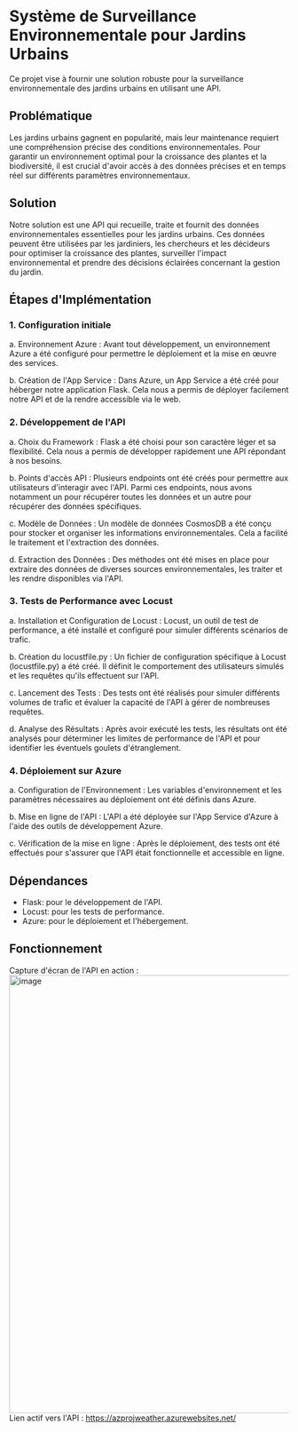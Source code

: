 # Système de Surveillance Environnementale pour Jardins Urbains
Ce projet vise à fournir une solution robuste pour la surveillance environnementale des jardins urbains en utilisant une API.

## Problématique
Les jardins urbains gagnent en popularité, mais leur maintenance requiert une compréhension précise des conditions environnementales. Pour garantir un environnement optimal pour la croissance des plantes et la biodiversité, il est crucial d'avoir accès à des données précises et en temps réel sur différents paramètres environnementaux.

## Solution
Notre solution est une API qui recueille, traite et fournit des données environnementales essentielles pour les jardins urbains. Ces données peuvent être utilisées par les jardiniers, les chercheurs et les décideurs pour optimiser la croissance des plantes, surveiller l'impact environnemental et prendre des décisions éclairées concernant la gestion du jardin.

## Étapes d'Implémentation
### 1. Configuration initiale
a. Environnement Azure : Avant tout développement, un environnement Azure a été configuré pour permettre le déploiement et la mise en œuvre des services.

b. Création de l'App Service : Dans Azure, un App Service a été créé pour héberger notre application Flask. Cela nous a permis de déployer facilement notre API et de la rendre accessible via le web.

### 2. Développement de l'API
a. Choix du Framework : Flask a été choisi pour son caractère léger et sa flexibilité. Cela nous a permis de développer rapidement une API répondant à nos besoins.

b. Points d'accès API : Plusieurs endpoints ont été créés pour permettre aux utilisateurs d'interagir avec l'API. Parmi ces endpoints, nous avons notamment un pour récupérer toutes les données et un autre pour récupérer des données spécifiques.

c. Modèle de Données : Un modèle de données CosmosDB a été conçu pour stocker et organiser les informations environnementales. Cela a facilité le traitement et l'extraction des données.

d. Extraction des Données : Des méthodes ont été mises en place pour extraire des données de diverses sources environnementales, les traiter et les rendre disponibles via l'API.

### 3. Tests de Performance avec Locust
a. Installation et Configuration de Locust : Locust, un outil de test de performance, a été installé et configuré pour simuler différents scénarios de trafic.

b. Création du locustfile.py : Un fichier de configuration spécifique à Locust (locustfile.py) a été créé. Il définit le comportement des utilisateurs simulés et les requêtes qu'ils effectuent sur l'API.

c. Lancement des Tests : Des tests ont été réalisés pour simuler différents volumes de trafic et évaluer la capacité de l'API à gérer de nombreuses requêtes.

d. Analyse des Résultats : Après avoir exécuté les tests, les résultats ont été analysés pour déterminer les limites de performance de l'API et pour identifier les éventuels goulets d'étranglement.

### 4. Déploiement sur Azure
a. Configuration de l'Environnement : Les variables d'environnement et les paramètres nécessaires au déploiement ont été définis dans Azure.

b. Mise en ligne de l'API : L'API a été déployée sur l'App Service d'Azure à l'aide des outils de développement Azure.

c. Vérification de la mise en ligne : Après le déploiement, des tests ont été effectués pour s'assurer que l'API était fonctionnelle et accessible en ligne.

## Dépendances
- Flask: pour le développement de l'API.
- Locust: pour les tests de performance.
- Azure: pour le déploiement et l'hébergement.

## Fonctionnement
Capture d'écran de l'API en action : 
<br>
<img width="789" alt="image" src="https://github.com/EneruJ/azureproject/assets/62664268/400921f4-1ce4-42c5-b607-7b5f8cd56af9"><br>
Lien actif vers l'API : https://azprojweather.azurewebsites.net/


